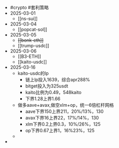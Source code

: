 - #crypto #套利策略
- 2025-03-01
	- [[ns-sui]]
- 2025-03-04
	- [[popcat-sol]]
- 2025-03-05
	- ~~[[bonk-eth]]~~
	- [[trump-usdc]]
- 2025-03-06
	- [[B3-ETH]]
	- [[kaito-usdc]]
- 2025-03-16
	- kaito-usdc的lp
		- 链上lp投入1639，综合apr288%
		- bitget投入为325usdt
		- kaito比例为0.49，548kaito
		- 下界1.28上界1.66
	- 做多aave+avax,做空xlm+op，统一6倍杠杆网格
		- aave下界150上界211，20%/13%，130
		- avax下界16上界22，17%/14%，130
		- xlm下界0.2上界0.3，10%/26%，125
		- op下界0.67上界1，16%23%，125
	-
-